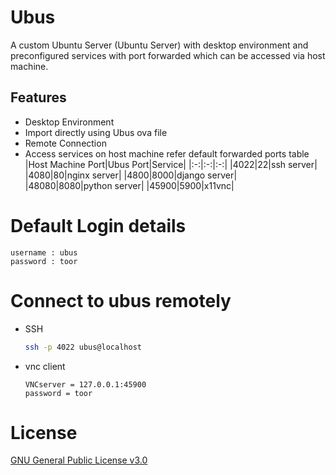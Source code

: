 # Ubus

A custom Ubuntu Server (Ubuntu Server) with desktop environment and preconfigured services with port forwarded which can be accessed via host machine.

## Features

- Desktop Environment
- Import directly using Ubus ova file
- Remote Connection
- Access services on host machine refer default forwarded ports table
  |Host Machine Port|Ubus Port|Service|
  |:-:|:-:|:-:|
  |4022|22|ssh server|
  |4080|80|nginx server|
  |4800|8000|django server|
  |48080|8080|python server|
  |45900|5900|x11vnc|


# Default Login details
  ```
  username : ubus
  password : toor
  ```
  
# Connect to ubus remotely
- SSH
  ```bash
  ssh -p 4022 ubus@localhost
  ```
- vnc client
  ```
  VNCserver = 127.0.0.1:45900
  password = toor
  ```
  
# License 
[GNU General Public License v3.0](https://github.com/dmdhrumilmistry/Ubus/blob/main/LICENSE)
